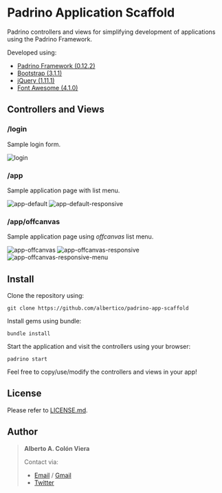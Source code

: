 # Padrino Application Scaffold

Padrino controllers and views for simplifying development of
applications using the Padrino Framework.

Developed using:
- [Padrino Framework (0.12.2)](http://www.padrinorb.com/)
- [Bootstrap (3.1.1)](http://getbootstrap.com/)
- [jQuery (1.11.1)](https://jquery.com/)
- [Font Awesome (4.1.0)](http://fontawesome.io/)

## Controllers and Views

### /login

  Sample login form.

  ![login](screenshots/login.png "/login")

### /app

  Sample application page with list menu.

  ![app-default](screenshots/app-default.png "/app")
  ![app-default-responsive](screenshots/app-default-responsive.png "/app")

### /app/offcanvas

  Sample application page using _offcanvas_ list menu.

  ![app-offcanvas](screenshots/app-offcanvas.png "/app/offcanvas")
  ![app-offcanvas-responsive](screenshots/app-offcanvas-responsive.png "/app/offcanvas")
  ![app-offcanvas-responsive-menu](screenshots/app-offcanvas-responsive-menu.png "/app/offcanvas")

## Install

Clone the repository using:

```git
git clone https://github.com/albertico/padrino-app-scaffold
```

Install gems using bundle:

```git
bundle install
```

Start the application and visit the controllers using your browser:

```git
padrino start
```

Feel free to copy/use/modify the controllers and views in your app!

## License

Please refer to [LICENSE.md](https://github.com/albertico/padrino-app-scaffold/blob/master/LICENSE.md).

## Author

>**Alberto A. Colón Viera**
>
> Contact via:
> - [Email](mailto:aacv@alberti.co) / [Gmail](mailto:alberto.a.colon.viera@gmail.com)
> - [Twitter](https://twitter.com/alberti_co)
